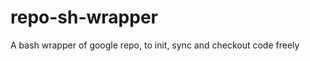 repo-sh-wrapper
===============

A bash wrapper of google repo, to init, sync and checkout code freely